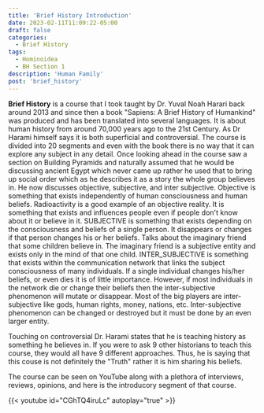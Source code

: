 ```yaml
---
title: 'Brief History Introduction'
date: 2023-02-11T11:09:22-05:00
draft: false
categories:
  - Brief History
tags:
  - Hominoidea
  - BH Section 1
description: 'Human Family'
post: 'brief_history'
---
```


**Brief History** is a course that I took taught by Dr. Yuval Noah Harari back around 2013 and since then a book "Sapiens: A Brief History of Humankind" was produced and has been translated into several languages. It is about human history from around 70,000 years ago to the 21st Century. As Dr Harami himself says it is both superficial and controversial. The course is divided into 20 segments and even with the book there is no way that it can explore any subject in any detail. Once looking ahead in the course saw a section on Building Pyramids and naturally assumed that he would be discussing ancient Egypt which never came up rather he used that to bring up social order which as he describes it as a story the whole group believes in. He now discusses objective, subjective, and inter subjective. Objective is something that exists independently of human consciousness and human beliefs. Radioactivity is a good example of an objective reality. It is something that exists and influences people even if people don't know about it or believe in it. SUBJECTIVE is something that exists depending on the consciousness and beliefs of a single person. It disappears or changes if that person changes his or her beliefs. Talks about the imaginary friend that some children believe in. The imaginary friend is a subjective entity and exists only in the mind of that one child. INTER_SUBJECTIVE is something that exists within the communication network that links the subject consciousness of many individuals. If a single individual changes his/her beliefs, or even dies it is of little importance. However, if most individuals in the network die or change their beliefs then the inter-subjective phenomenon will mutate or disappear. Most of the big players are inter-subjective like gods, human rights, money, nations, etc. Inter-subjective phenomenon can be changed or destroyed but it must be done by an even larger entity.

Touching on controversial Dr. Harami states that he is teaching history as something he believes in. If you were to ask 9 other historians to teach this course, they would all have 9 different approaches. Thus, he is saying that this couse is not definitely the "Truth" rather it is him sharing his beliefs.

The course can be seen on YouTube along with a plethora of interviews, reviews, opinions, and here is the introducory segment of that course.

{{< youtube id="CGhTQ4iruLc" autoplay="true" >}}
